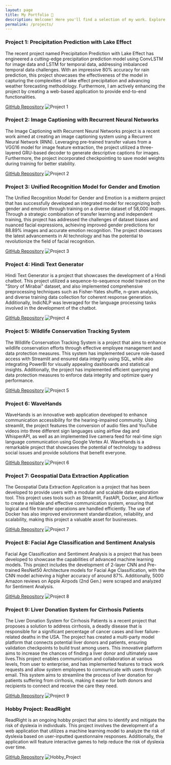 ```yaml
---
layout: page
title: My Portfolio 🚀
description: Welcome! Here you'll find a selection of my work. Explore the projects to learn more about what I do. 
permalink: /projects/
---
```



### Project 1: Precipitation Prediction with Lake Effect

The recent project named Precipitation Prediction with Lake Effect has engineered a cutting-edge precipitation prediction model using ConvLSTM for image data and LSTM for temporal data, addressing imbalanced temporal data challenges. With an impressive 80% accuracy for rain prediction, this project showcases the effectiveness of the model in capturing the complexities of lake effect precipitation and advancing weather forecasting methodology. Furthermore, I am actively enhancing the project by creating a web-based application to provide end-to-end functionalities.

[GitHub Repository](https://github.com/Neural-INFO-6106/PrecipitationPrediction.git)
![Project 1](./images/project1.png)

### Project 2: Image Captioning with Recurrent Neural Networks

The Image Captioning with Recurrent Neural Networks project is a recent work aimed at creating an image captioning system using a Recurrent Neural Network (RNN). Leveraging pre-trained transfer values from a VGG16 model for image feature extraction, the project utilized a three-layered GRU-based decoder to generate descriptive captions for images. Furthermore, the project incorporated checkpointing to save model weights during training for better stability.

[GitHub Repository](https://github.com/Neural-INFO-6106/CoCo_Dataset.git)
![Project 2](./images/project2.png)

### Project 3: Unified Recognition Model for Gender and Emotion

The Unified Recognition Model for Gender and Emotion is a midterm project that has successfully developed an integrated model for recognizing both gender and emotion through training on a diverse dataset of 58,000 images. Through a strategic combination of transfer learning and independent training, this project has addressed the challenges of dataset biases and nuanced facial expressions, achieving improved gender predictions for 88.89% images and accurate emotion recognition. The project showcases the latest advancements in AI technology and has the potential to revolutionize the field of facial recognition.

[GitHub Repository](https://github.com/Neural-INFO-6106/RecognitionModel.git)
![Project 3](./images/project3.png)

### Project 4: Hindi Text Generator

Hindi Text Generator is a project that showcases the development of a Hindi chatbot. This project utilized a sequence-to-sequence model trained on the "Story of Mirabai" dataset, and also implemented comprehensive preprocessing techniques such as Fisher-Yates shuffle, n-gram analysis, and diverse training data collection for coherent response generation. Additionally, IndicNLP was leveraged for the language processing tasks involved in the development of the chatbot.

[GitHub Repository](https://github.com/Neural-INFO-6106/HindiTextGenerator.git)
![Project 4](./images/project4.png)

### Project 5: Wildlife Conservation Tracking System

The Wildlife Conservation Tracking System is a project that aims to enhance wildlife conservation efforts through effective employee management and data protection measures. This system has implemented secure role-based access with Streamlit and ensured data integrity using SQL, while also integrating PowerBI for visually appealing dashboards and statistical insights. Additionally, the project has implemented efficient querying and data protection measures to enforce data integrity and optimize query performance.

[GitHub Repository](https://github.com/DMDD-Fall-2023-Team-03/Environmental_Conseravtion_tracking_system.git)
![Project 5](./images/project5.png)

### Project 6: WaveHands

WaveHands is an innovative web application developed to enhance communication accessibility for the hearing-impaired community. Using streamlit, the project features the conversion of audio files and YouTube videos into three different sign languages using airflow dag and WhisperAPI, as well as an implemented live camera feed for real-time sign language communication using Google Vertex AI. WaveHands is a remarkable project that showcases the potential of technology to address social issues and provide solutions that benefit everyone.

[GitHub Repository](https://github.com/BigDataIA-Spring2023-Team-01/WaveHands.git)
![Project 6](./images/project6.png)

### Project 7: Geospatial Data Extraction Application

The Geospatial Data Extraction Application is a project that has been developed to provide users with a modular and scalable data exploration tool. This project uses tools such as Streamlit, FastAPI, Docker, and Airflow to create a reliable and effective communication system, ensuring that logical and file transfer operations are handled efficiently. The use of Docker has also improved environment standardization, reliability, and scalability, making this project a valuable asset for businesses.

[GitHub Repository](https://github.com/BigDataIA-Spring2023-Team-01/Assignment-3.git)
![Project 7](./images/project7.png)

### Project 8: Facial Age Classification and Sentiment Analysis

Facial Age Classification and Sentiment Analysis is a project that has been developed to showcase the capabilities of advanced machine learning models. This project includes the development of 2-layer CNN and Pre-trained ResNet50 Architecture models for Facial Age Classification, with the CNN model achieving a higher accuracy of around 87%. Additionally, 5000 Amazon reviews on Apple Airpods (2nd Gen.) were scraped and analyzed for Sentiment Analysis.

[GitHub Repository](https://github.com/shu3hamiitkgp/Facial-Age-Classification-Sentiment-Analysis.git)
![Project 8](./images/project8.png)

### Project 9: Liver Donation System for Cirrhosis Patients

The Liver Donation System for Cirrhosis Patients is a recent project that proposes a solution to address cirrhosis, a deadly disease that is responsible for a significant percentage of cancer cases and liver failure-related deaths in the USA. The project has created a multi-party model platform that connects potential liver donors and patients, ensuring validation checkpoints to build trust among users. This innovative platform aims to increase the chances of finding a liver donor and ultimately save lives.This project enables communication and collaboration at various levels, from user to enterprise, and has implemented features to track work requests and allow system employees to communicate with users through email. This system aims to streamline the process of liver donation for patients suffering from cirrhosis, making it easier for both donors and recipients to connect and receive the care they need.

[GitHub Repository](https://github.com/CY2404/Liver_Donation.git)
![Project 9](./images/project9.png)

### Hobby Project: ReadRight

ReadRight is an ongoing hobby project that aims to identify and mitigate the risk of dyslexia in individuals. This project involves the development of a web application that utilizes a machine learning model to analyze the risk of dyslexia based on user-inputted questionnaire responses. Additionally, the application will feature interactive games to help reduce the risk of dyslexia over time.

[GitHub Repository](https://github.com/CY2404/ReadRight.git)
![Hobby_Project](./images/project10.png)
